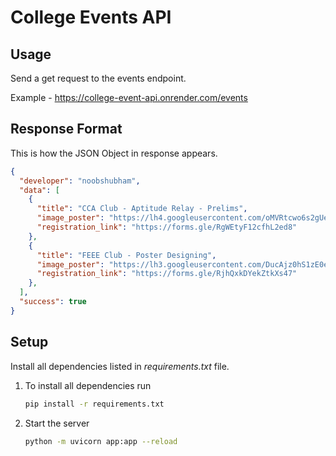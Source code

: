 College Events API
===================

Usage
---------

Send a get request to the events endpoint.

Example - https://college-event-api.onrender.com/events

Response Format
-------------------

This is how the JSON Object in response appears. 

```JSON
{
  "developer": "noobshubham",
  "data": [
    {
      "title": "CCA Club - Aptitude Relay - Prelims",
      "image_poster": "https://lh4.googleusercontent.com/oMVRtcwo6s2gUegFFm69n3djda1c63bh2s27A7WZliHlX5Nf8T2rq98BxyinpfdkUHmQnaGbfsAT7M82uNXyZNgZpIsQrUq8szDB-EBgVSF5U1uL9Xu4gR9IIL38L3VAGQ=w1280",
      "registration_link": "https://forms.gle/RgWEtyF12cfhL2ed8"
    },
    {
      "title": "FEEE Club - Poster Designing",
      "image_poster": "https://lh3.googleusercontent.com/DucAjz0hS1zE0eWM67bIfx8OdmvWne-wgfzi4psJIK99cMpCiETTrhvhRo-iijo0HP5qJf96lqEkqjWGWJOJ4yk=w1280",
      "registration_link": "https://forms.gle/RjhQxkDYekZtkXs47"
    },
  ],
  "success": true
}
```

Setup
------

Install all dependencies listed in _requirements.txt_ file.

1. To install all dependencies run

   ```bash
   pip install -r requirements.txt
   ```

2. Start the server

   ```bash
   python -m uvicorn app:app --reload
   ```

